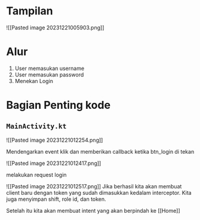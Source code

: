 # Tampilan

![[Pasted image 20231221005903.png]]

# Alur

1. User memasukan username
2. User memasukan password
3. Menekan Login
# Bagian Penting kode

## `MainActivity.kt`
![[Pasted image 20231221012254.png]]

Mendengarkan event klik dan memberikan callback ketika btn_login di tekan

![[Pasted image 20231221012417.png]]

melakukan request login 

![[Pasted image 20231221012517.png]]
Jika berhasil kita akan membuat client baru dengan token yang sudah dimasukkan kedalam interceptor. Kita juga menyimpan shift, role id, dan token.

Setelah itu kita akan membuat intent yang akan berpindah ke [[Home]]